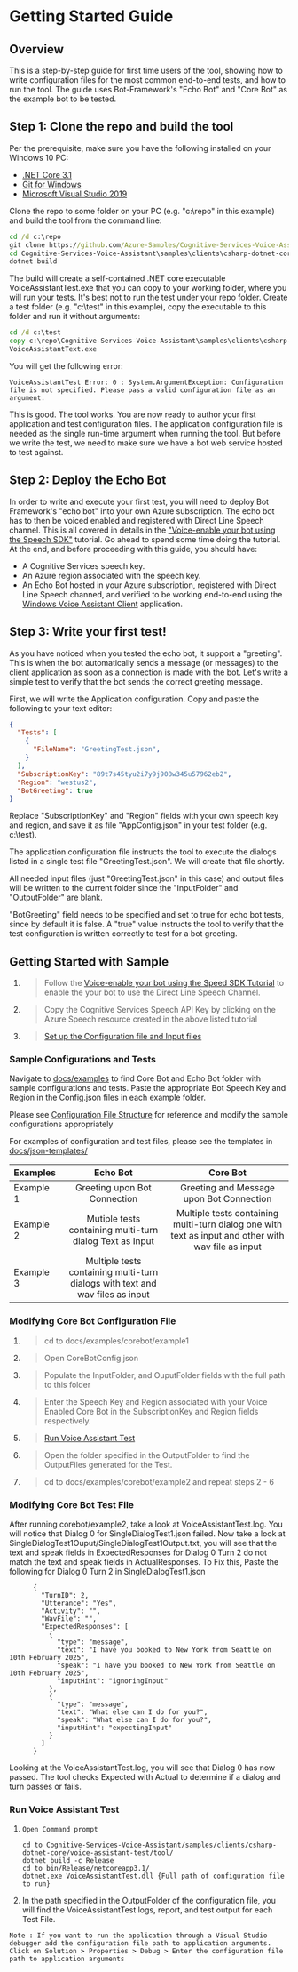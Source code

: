 # Getting Started Guide

## Overview
This is a step-by-step guide for first time users of the tool, showing how to write configuration files for the most common end-to-end tests, and how to run the tool. The guide uses Bot-Framework's "Echo Bot" and "Core Bot" as the example bot to be tested.

## Step 1: Clone the repo and build the tool

Per the prerequisite, make sure you have the following installed on your Windows 10 PC:
- [.NET Core 3.1](https://dotnet.microsoft.com/download/dotnet-core/3.1)
- [Git for Windows](https://git-scm.com/downloads)
- [Microsoft Visual Studio 2019](https://visualstudio.microsoft.com/)

Clone the repo to some folder on your PC (e.g. "c:\repo" in this example) and build the tool from the command line:

```cmd
cd /d c:\repo
git clone https://github.com/Azure-Samples/Cognitive-Services-Voice-Assistant.git
cd Cognitive-Services-Voice-Assistant\samples\clients\csharp-dotnet-core\voice-assistant-test\tool
dotnet build
```

The build will create a self-contained .NET core executable VoiceAssistantTest.exe that you can copy to your working folder, where you will run your tests. It's best not to run the test under your repo folder. Create a test folder (e.g. "c:\test" in this example), copy the executable to this folder and run it without arguments:

```cmd
cd /d c:\test
copy c:\repo\Cognitive-Services-Voice-Assistant\samples\clients\csharp-dotnet-core\voice-assistant-test\tool\XXXX\VoiceAssistnatText.exe
VoiceAssistantText.exe
```
You will get the following error:
```
VoiceAssistantTest Error: 0 : System.ArgumentException: Configuration file is not specified. Please pass a valid configuration file as an argument.
```
This is good. The tool works. You are now ready to author your first application and test configuration files. The application configuration file is needed as the single run-time argument when running the tool. But before we write the test, we need to make sure we have a bot web service hosted to test against.

## Step 2: Deploy the Echo Bot

In order to write and execute your first test, you will need to deploy Bot Framework's "echo bot" into your own Azure subscription. The echo bot has to then be voiced enabled and registered with Direct Line Speech channel. This is all covered in details in the ["Voice-enable your bot using the Speech SDK"](https://docs.microsoft.com/en-us/azure/cognitive-services/speech-service/tutorial-voice-enable-your-bot-speech-sdk) tutorial. Go ahead to spend some time doing the tutorial. At the end, and before proceeding with this guide, you should have:
* A Cognitive Services speech key. 
* An Azure region associated with the speech key.
* An Echo Bot hosted in your Azure subscription, registered with Direct Line Speech channed, and verified to be working end-to-end using the [Windows Voice Assistant Client](https://github.com/Azure-Samples/Cognitive-Services-Voice-Assistant/tree/master/samples/clients/csharp-wpf) application.

## Step 3: Write your first test!

As you have noticed when you tested the echo bot, it support a "greeting". This is when the bot automatically sends a message (or messages) to the client application as soon as a connection is made with the bot. Let's write a simple test to verify that the bot sends the correct greeting message.

First, we will write the Application configuration. Copy and paste the following to your text editor: 
```json
{
  "Tests": [
    {
      "FileName": "GreetingTest.json",
    }
  ],
  "SubscriptionKey": "89t7s45tyu2i7y9j908w345u57962eb2",
  "Region": "westus2",
  "BotGreeting": true
}
```
Replace "SubscriptionKey" and "Region" fields with your own speech key and region, and save it as file "AppConfig.json" in your test folder (e.g. c:\test).

The application configuration file instructs the tool to execute the dialogs listed in a single test file "GreetingTest.json". We will create that file shortly. 

All needed input files (just "GreetingTest.json" in this case) and output files will be written to the current folder since the "InputFolder" and "OutputFolder" are blank. 

"BotGreeting" field needs to be specified and set to true for echo bot tests, since by default it is false. A "true" value instructs the tool to verify that the test configuration is written correctly to test for a bot greeting.

## Getting Started with Sample

1. > Follow the [Voice-enable your bot using the Speed SDK Tutorial](https://docs.microsoft.com/en-us/azure/cognitive-services/speech-service/tutorial-voice-enable-your-bot-speech-sdk) to enable the your bot to use the Direct Line Speech Channel.
2. > Copy the Cognitive Services Speech API Key by clicking on the Azure Speech resource created in the above listed tutorial
3. > [Set up the Configuration file and Input files](###Sample-Configurations-and-Tests)

### Sample Configurations and Tests

Navigate to [docs/examples](https://github.com/Azure-Samples/Cognitive-Services-Voice-Assistant/tree/master/samples/clients/csharp-dotnet-core/voice-assistant-test/docs/examples) to find Core Bot and Echo Bot folder with sample configurations and tests. Paste the appropriate Bot Speech Key and Region in the Config.json files in each example folder.

Please see [Configuration File Structure](https://github.com/Azure-Samples/Cognitive-Services-Voice-Assistant/blob/sajjadp/VAReadmeUpdateFeb42020/samples/clients/csharp-dotnet-core/voice-assistant-test/README.md#Application-Configuration-file) for reference and modify the sample configurations appropriately

For examples of configuration and test files, please see the templates in [docs/json-templates/](https://github.com/Azure-Samples/Cognitive-Services-Voice-Assistant/tree/master/samples/clients/csharp-dotnet-core/voice-assistant-test/docs/json-templates)

| Examples  |                                   Echo Bot                                    |                                              Core Bot                                               |
| :-------- | :---------------------------------------------------------------------------: | :-------------------------------------------------------------------------------------------------: |
| Example 1 |                         Greeting upon Bot Connection                          |                              Greeting and Message upon Bot Connection                               |
| Example 2 |           Mutiple tests containing multi-turn dialog Text as Input            | Multiple tests containing multi-turn dialog one with text as input and other with wav file as input |
| Example 3 | Multiple tests containing multi-turn dialogs with text and wav files as input |                                                                                                     |

### Modifying Core Bot Configuration File

1. > cd to docs/examples/corebot/example1
2. > Open CoreBotConfig.json
3. > Populate the InputFolder, and OuputFolder fields with the full path to this folder
4. > Enter the Speech Key and Region associated with your Voice Enabled Core Bot in the SubscriptionKey and Region fields respectively.
5. > [Run Voice Assistant Test](###Run-Voice-Assistant-Test)
6. > Open the folder specified in the OutputFolder to find the OutputFiles generated for the Test.
7. > cd to docs/examples/corebot/example2 and repeat steps 2 - 6

### Modifying Core Bot Test File

After running corebot/example2, take a look at VoiceAssistantTest.log. You will notice that Dialog 0 for SingleDialogTest1.json failed. Now take a look at SingleDialogTest1Ouput/SingleDialogTest1Output.txt, you will see that the text and speak fields in ExpectedResponses for Dialog 0 Turn 2 do not match the text and speak fields in ActualResponses.
To Fix this,
Paste the following for Dialog 0 Turn 2 in SingleDialogTest1.json

```
      {
        "TurnID": 2,
        "Utterance": "Yes",
        "Activity": "",
        "WavFile": "",
        "ExpectedResponses": [
          {
            "type": "message",
            "text": "I have you booked to New York from Seattle on 10th February 2025",
            "speak": "I have you booked to New York from Seattle on 10th February 2025",
            "inputHint": "ignoringInput"
          },
          {
            "type": "message",
            "text": "What else can I do for you?",
            "speak": "What else can I do for you?",
            "inputHint": "expectingInput"
          }
        ]
      }
```

Looking at the VoiceAssistantTest.log, you will see that Dialog 0 has now passed. The tool checks Expected with Actual to determine if a dialog and turn passes or fails.

### Run Voice Assistant Test

1. ```
   Open Command prompt

   cd to Cognitive-Services-Voice-Assistant/samples/clients/csharp-dotnet-core/voice-assistant-test/tool/
   dotnet build -c Release
   cd to bin/Release/netcoreapp3.1/
   dotnet.exe VoiceAssistantTest.dll {Full path of configuration file to run}
   ```

2. In the path specified in the OutputFolder of the configuration file, you will find the VoiceAssistantTest logs, report, and test output for each Test File.

```
Note : If you want to run the application through a Visual Studio debugger add the configuration file path to application arguments.
Click on Solution > Properties > Debug > Enter the configuration file path to application arguments
```
